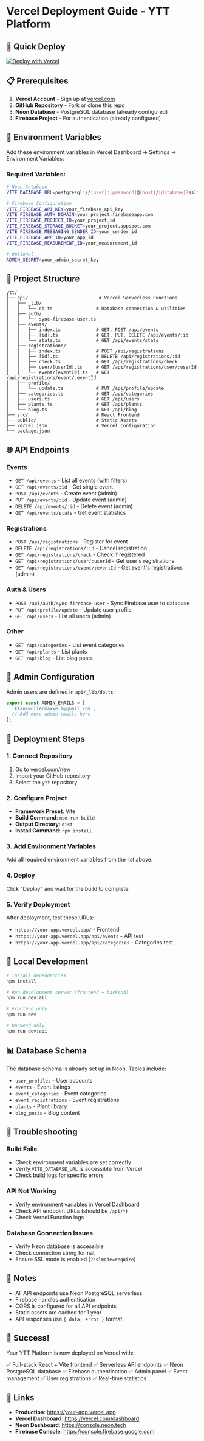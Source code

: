 # Vercel Deployment Guide - YTT Platform

## 🚀 Quick Deploy

[![Deploy with Vercel](https://vercel.com/button)](https://vercel.com/new/clone?repository-url=https://github.com/0raclus/ytt)

## 📋 Prerequisites

1. **Vercel Account** - Sign up at [vercel.com](https://vercel.com)
2. **GitHub Repository** - Fork or clone this repo
3. **Neon Database** - PostgreSQL database (already configured)
4. **Firebase Project** - For authentication (already configured)

## 🔧 Environment Variables

Add these environment variables in Vercel Dashboard → Settings → Environment Variables:

### Required Variables:

```bash
# Neon Database
VITE_DATABASE_URL=postgresql://[user]:[password]@[host]/[database]?sslmode=require

# Firebase Configuration
VITE_FIREBASE_API_KEY=your_firebase_api_key
VITE_FIREBASE_AUTH_DOMAIN=your_project.firebaseapp.com
VITE_FIREBASE_PROJECT_ID=your_project_id
VITE_FIREBASE_STORAGE_BUCKET=your_project.appspot.com
VITE_FIREBASE_MESSAGING_SENDER_ID=your_sender_id
VITE_FIREBASE_APP_ID=your_app_id
VITE_FIREBASE_MEASUREMENT_ID=your_measurement_id

# Optional
ADMIN_SECRET=your_admin_secret_key
```

## 📁 Project Structure

```
ytt/
├── api/                          # Vercel Serverless Functions
│   ├── _lib/
│   │   └── db.ts                # Database connection & utilities
│   ├── auth/
│   │   └── sync-firebase-user.ts
│   ├── events/
│   │   ├── index.ts             # GET, POST /api/events
│   │   ├── [id].ts              # GET, PUT, DELETE /api/events/:id
│   │   └── stats.ts             # GET /api/events/stats
│   ├── registrations/
│   │   ├── index.ts             # POST /api/registrations
│   │   ├── [id].ts              # DELETE /api/registrations/:id
│   │   ├── check.ts             # GET /api/registrations/check
│   │   ├── user/[userId].ts     # GET /api/registrations/user/:userId
│   │   └── event/[eventId].ts   # GET /api/registrations/event/:eventId
│   ├── profile/
│   │   └── update.ts            # PUT /api/profile/update
│   ├── categories.ts            # GET /api/categories
│   ├── users.ts                 # GET /api/users
│   ├── plants.ts                # GET /api/plants
│   └── blog.ts                  # GET /api/blog
├── src/                         # React Frontend
├── public/                      # Static Assets
├── vercel.json                  # Vercel Configuration
└── package.json
```

## 🌐 API Endpoints

### Events
- `GET /api/events` - List all events (with filters)
- `GET /api/events/:id` - Get single event
- `POST /api/events` - Create event (admin)
- `PUT /api/events/:id` - Update event (admin)
- `DELETE /api/events/:id` - Delete event (admin)
- `GET /api/events/stats` - Get event statistics

### Registrations
- `POST /api/registrations` - Register for event
- `DELETE /api/registrations/:id` - Cancel registration
- `GET /api/registrations/check` - Check if registered
- `GET /api/registrations/user/:userId` - Get user's registrations
- `GET /api/registrations/event/:eventId` - Get event's registrations (admin)

### Auth & Users
- `POST /api/auth/sync-firebase-user` - Sync Firebase user to database
- `PUT /api/profile/update` - Update user profile
- `GET /api/users` - List all users (admin)

### Other
- `GET /api/categories` - List event categories
- `GET /api/plants` - List plants
- `GET /api/blog` - List blog posts

## 🔐 Admin Configuration

Admin users are defined in `api/_lib/db.ts`:

```typescript
export const ADMIN_EMAILS = [
  'klausmullermaxwell@gmail.com',
  // Add more admin emails here
];
```

## 🚀 Deployment Steps

### 1. Connect Repository

1. Go to [vercel.com/new](https://vercel.com/new)
2. Import your GitHub repository
3. Select the `ytt` repository

### 2. Configure Project

- **Framework Preset**: Vite
- **Build Command**: `npm run build`
- **Output Directory**: `dist`
- **Install Command**: `npm install`

### 3. Add Environment Variables

Add all required environment variables from the list above.

### 4. Deploy

Click "Deploy" and wait for the build to complete.

### 5. Verify Deployment

After deployment, test these URLs:

- `https://your-app.vercel.app/` - Frontend
- `https://your-app.vercel.app/api/events` - API test
- `https://your-app.vercel.app/api/categories` - Categories test

## 🔄 Local Development

```bash
# Install dependencies
npm install

# Run development server (frontend + backend)
npm run dev:all

# Frontend only
npm run dev

# Backend only
npm run dev:api
```

## 📊 Database Schema

The database schema is already set up in Neon. Tables include:

- `user_profiles` - User accounts
- `events` - Event listings
- `event_categories` - Event categories
- `event_registrations` - Event registrations
- `plants` - Plant library
- `blog_posts` - Blog content

## 🐛 Troubleshooting

### Build Fails

- Check environment variables are set correctly
- Verify `VITE_DATABASE_URL` is accessible from Vercel
- Check build logs for specific errors

### API Not Working

- Verify environment variables in Vercel Dashboard
- Check API endpoint URLs (should be `/api/*`)
- Check Vercel Function logs

### Database Connection Issues

- Verify Neon database is accessible
- Check connection string format
- Ensure SSL mode is enabled (`?sslmode=require`)

## 📝 Notes

- All API endpoints use Neon PostgreSQL serverless
- Firebase handles authentication
- CORS is configured for all API endpoints
- Static assets are cached for 1 year
- API responses use `{ data, error }` format

## 🎉 Success!

Your YTT Platform is now deployed on Vercel with:

✅ Full-stack React + Vite frontend
✅ Serverless API endpoints
✅ Neon PostgreSQL database
✅ Firebase authentication
✅ Admin panel
✅ Event management
✅ User registrations
✅ Real-time statistics

## 🔗 Links

- **Production**: https://your-app.vercel.app
- **Vercel Dashboard**: https://vercel.com/dashboard
- **Neon Dashboard**: https://console.neon.tech
- **Firebase Console**: https://console.firebase.google.com

